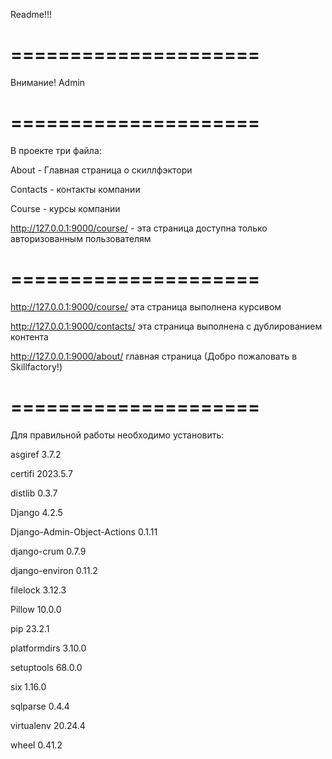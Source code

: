 Readme!!! 

=====================
=====================

Внимание! Admin 

=====================
=====================

В проекте три файла:
 
About - Главная страница о скиллфэктори

Contacts - контакты компании

Course - курсы компании


http://127.0.0.1:9000/course/ - эта страница доступна  только авторизованным пользователям 


=====================
=====================

http://127.0.0.1:9000/course/ эта страница выполнена курсивом

http://127.0.0.1:9000/contacts/ эта страница выполнена с дублированием контента

http://127.0.0.1:9000/about/ главная страница (Добро пожаловать в Skillfactory!)

=====================
=====================
Для правильной работы необходимо установить:

asgiref                     3.7.2

certifi                     2023.5.7

distlib                     0.3.7

Django                      4.2.5

Django-Admin-Object-Actions 0.1.11

django-crum                 0.7.9

django-environ              0.11.2

filelock                    3.12.3

Pillow                      10.0.0

pip                         23.2.1

platformdirs                3.10.0

setuptools                  68.0.0

six                         1.16.0

sqlparse                    0.4.4

virtualenv                  20.24.4

wheel                       0.41.2




